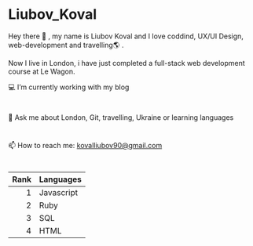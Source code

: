 # Liubov_Koval
Hey there 👋 , my name is Liubov Koval and I love coddind, UX/UI Design, web-development and travelling🌎 .

Now I live in London, i have just completed a full-stack web development course at Le Wagon.

💻 I’m currently working with my blog
#
💬 Ask me about London, Git, travelling, Ukraine or learning languages
#
📫 How to reach me: kovalliubov90@gmail.com 
#

| Rank | Languages |
|-----:|-----------|
|     1| Javascript|
|     2| Ruby   |
|     3| SQL       |
|     4| HTML       |
